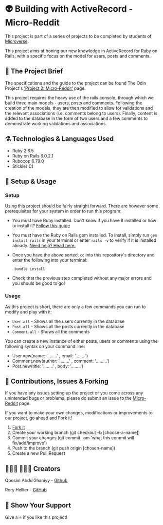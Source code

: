# 👽 Building with ActiveRecord - Micro-Reddit

This project is part of a series of projects to be completed by students of [Microverse](https://www.microverse.org/ 'The Global School for Remote Software Developers!').

This project aims at honing our new knowledge in ActiveRecord for Ruby on Rails, with a specific focus on the model for users, posts and comments. 

## 🥅 The Project Brief

The specifications and the guide to the project can be found The Odin Project's ['Project 2: Micro-Reddit'](https://www.theodinproject.com/courses/ruby-on-rails/lessons/building-with-active-record-ruby-on-rails) page.

This project requires the heavy use of the rails console, through which we build three main models - users, posts and comments. Following the creation of the models, they are then modified to allow for validations and the relevant associations (i.e. comments belong to users). Finally, content is added to the database in the form of two users and a few comments to demonstrate working validations and associations.

## ⚗️ Technologies & Languages Used

- Ruby 2.6.5
- Ruby on Rails 6.0.2.1
- Rubocop 0.79.0
- Stickler CI

## 📌 Setup & Usage

### Setup
Using this project should be fairly straight forward. There are however some prerequisites for your system in order to run this program:
 - You must have Ruby installed. Don't know if you have it installed or how to install it? [Follow this guide](https://www.ruby-lang.org/en/documentation/installation/)
 - You must have the Ruby on Rails gem installed. To install, simply run `gem install rails` in your terminal or enter `rails -v` to verify if it is installed already. [Need help? Head here.](http://railsapps.github.io/installing-rails.html)
 - Once you have the above sorted, `cd` into this repository's directory and enter the following into your terminal:
  
        bundle install
- Check that the previous step completed without any major errors and you should be good to go!

### Usage
As this project is short, there are only a few commands you can run to modify and play with it:
  - `User.all` - Shows all the users currently in the database
  - `Post.all` - Shows all the posts currently in the database
  - `Comment.all` - Shows all the comments

You can create a new instance of either posts, users or comments using the following syntax on your command line:

  - User.new(name: '........' , email: '........')
  - Comment.new(author: '........' , comment: '.........')
  - Post.new(title: '........' , body: '........')

## 🎂 Contributions, Issues & Forking

If you have any issues setting up the project or you come across any unintended bugs or problems, please do submit an issue to the [Micro-Reddit](https://github.com/Rhelli/Micro-Reddit/issues) page.

If you want to make your own changes, modifications or improvements to our project, go ahead and Fork it!
1. [Fork it](https://github.com/Rhelli/Micro-Reddit/fork)
2. Create your working branch (git checkout -b [choose-a-name])
3. Commit your changes (git commit -am 'what this commit will fix/add/improve')
4. Push to the branch (git push origin [chosen-name])
5. Create a new Pull Request

## 👨🏽‍💻 💂🏽‍♂️ Creators

Qoosim AbdulGhaniyy - [Github](https://github.com/Qoosim)

Rory Hellier - [GitHub](https://github.com/Rhelli)

## 🍾 Show Your Support

Give a ⭐️ if you like this project!